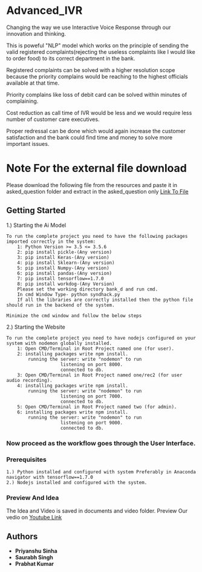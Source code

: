# Advanced_IVR
Changing the way we use Interactive Voice Response through our innovation and thinking.

This is poweful "NLP" model which works on the principle of sending the valid registered complaints(rejecting the useless complaints like I would like to order food) to its correct department in the bank. 

Registered complaints can be solved with a higher resolution scope because the priority complains would be reaching to the highest officials available at that time.

Priority complains like loss of debit card can be solved within minutes of complaining.

Cost reduction as call time of IVR would be less and we would require less number of customer care executives.

Proper redressal can be done  which would again increase the customer satisfaction and the bank could find time and money to solve more important issues.

# Note For the external file download
Please download the following file from the resources and paste it in asked_question folder
and extract in the asked_question only
[Link To File](https://drive.google.com/open?id=1uQJv6Cz1b3g1OeyE951V05nC0lwo1rWp)

## Getting Started
1.) Starting the Ai Model

	
	To run the complete project you need to have the following packages imported correctly in the system:
		1: Python Version >= 3.5 <= 3.5.6
		2: pip install pickle-(Any version)
		3: pip install Keras-(Any version)
		4: pip install Sklearn-(Any version)
		5: pip install Numpy-(Any version)
		6: pip install pandas-(Any version)
		7: pip install tensorflow==1.7.0
		8: pip install workdog-(Any Version)
		Please set the working directory bank_d and run cmd.
		In cmd Window Type- python syndhack.py
		If all the libraries are correctly installed then the python file should run in the backend of the system.

	Minimize the cmd window and follow the below steps
2.)  Starting the Website 

	To run the complete project you need to have nodejs configured on your system with nodemon globally installed.
		1: Open CMD/Terminal in Root Project named one (for user).
		2: installing packages write npm install.
			running the server: write "nodemon" to run
					    listening on port 8000.
					    connected to db.
		3: Open CMD/Terminal in Root Project named one/rec2 (for user audio recording).
		4: installing packages write npm install.
			running the server: write "nodemon" to run
					    listening on port 7000.
					    connected to db.
		5: Open CMD/Terminal in Root Project named two (for admin).
		6: installing packages write npm install.
			running the server: write "nodemon" to run
					    listening on port 9000.
					    connected to db.

### Now proceed as the workflow goes through the User Interface.

### Prerequisites

	1.) Python installed and configured with system Preferably in Anaconda navigator with tensorflow==1.7.0
	2.) Nodejs installed and configured with the system.


### Preview And Idea
The Idea and Video is saved in documents and video folder.
Preview Our vedio on [Youtube Link](https://www.youtube.com/watch?v=s16EKLR2FpU&feature=youtu.be)

## Authors

* **Priyanshu Sinha** 
* **Saurabh Singh** 
* **Prabhat Kumar** 


